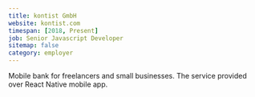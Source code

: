 ```yaml
---
title: kontist GmbH
website: kontist.com
timespan: [2018, Present]
job: Senior Javascript Developer
sitemap: false
category: employer
---
```


Mobile bank for freelancers and small businesses. The service provided over React Native mobile app.
